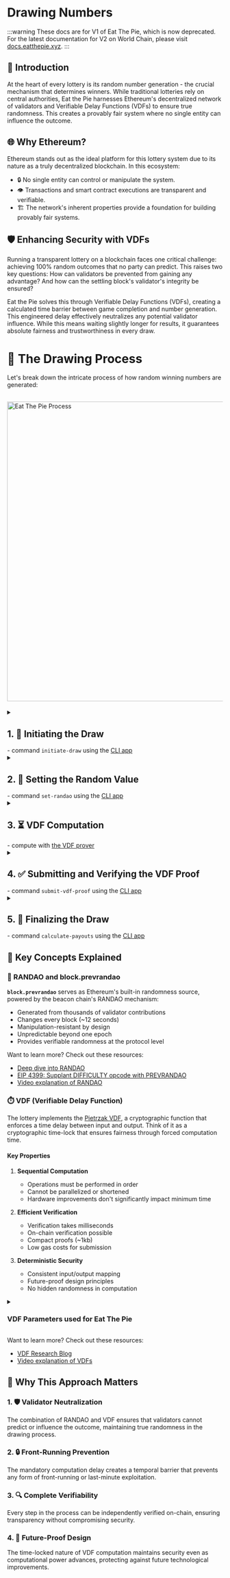 # Drawing Numbers

:::warning
These docs are for V1 of Eat The Pie, which is now deprecated. For the latest documentation for V2 on World Chain, please visit [docs.eatthepie.xyz](https://docs.eatthepie.xyz).
:::

## 🎯 Introduction

At the heart of every lottery is its random number generation - the crucial mechanism that determines winners. While traditional lotteries rely on central authorities, Eat the Pie harnesses Ethereum's decentralized network of validators and Verifiable Delay Functions (VDFs) to ensure true randomness. This creates a provably fair system where no single entity can influence the outcome.

## 🌐 Why Ethereum?

Ethereum stands out as the ideal platform for this lottery system due to its nature as a truly decentralized blockchain. In this ecosystem:

- 🔒 No single entity can control or manipulate the system.
- 👁️ Transactions and smart contract executions are transparent and verifiable.
- 🏗️ The network's inherent properties provide a foundation for building provably fair systems.

## 🛡️ Enhancing Security with VDFs

Running a transparent lottery on a blockchain faces one critical challenge: achieving 100% random outcomes that no party can predict. This raises two key questions: How can validators be prevented from gaining any advantage? And how can the settling block's validator's integrity be ensured?

Eat the Pie solves this through Verifiable Delay Functions (VDFs), creating a calculated time barrier between game completion and number generation. This engineered delay effectively neutralizes any potential validator influence. While this means waiting slightly longer for results, it guarantees absolute fairness and trustworthiness in every draw.

# 🔢 The Drawing Process

Let's break down the intricate process of how random winning numbers are generated:

<br />
<img src="/img/security.svg" alt="Eat The Pie Process" width="700" />
<br />
<br />

<details>
<summary><h2>1. 🚀 Initiating the Draw</h2> - command <code>initiate-draw</code> using the <a href="https://github.com/eatthepie/cli">CLI app</a></summary>

- At a predetermined block (let's call it block X), this function is called to start the drawing process.
- The system waits 128 blocks (~4 epochs, 30 minutes) before using the [RANDAO value](https://eth2book.info/bellatrix/part2/building_blocks/randomness/) from `block.prevrandao`.
- Purpose of Delay: To minimize the predictability and biasability of `block.prevrandao`.
- Ref: [smart contract](https://github.com/eatthepie/contracts/blob/main/src/Lottery.sol#L275).
</details>

<details>
<summary><h2>2. 🎲 Setting the Random Value</h2> - command <code>set-randao</code> using the <a href="https://github.com/eatthepie/cli">CLI app</a></summary>

- Once the delay has passed, function: `setRandom()` can get called.
- The `block.prevrandao` value at which this gets called will serve as the input of the VDF function.
- At this point, the game is settled, but nobody knows the numbers until the VDF is solved.
- Ref: [smart contract](https://github.com/eatthepie/contracts/blob/main/src/Lottery.sol#323).
</details>

<details>
<summary><h2>3. ⏳ VDF Computation</h2> - compute with <a href="https://github.com/eatthepie/vdfs">the VDF prover</a></summary>

- The VDF gets computed offchain (by anyone) using the RANDAO from above as the input.
- The parameters of the VDF have been intentionally set to make this computation time-intensive. This will take a few hours to complete (see below for more info).
</details>

<details>
<summary><h2>4. ✅ Submitting and Verifying the VDF Proof</h2> - command <code>submit-vdf-proof</code> using the <a href="https://github.com/eatthepie/cli">CLI app</a></summary>

- A proof gets submitted onchain via the function: `submitVDFProof()`
- Only if the proof is valid do the numbers then get revealed and committed.
- Ref: [smart contract](https://github.com/eatthepie/contracts/blob/main/src/Lottery.sol#L337).
</details>

<details>
<summary><h2>5. 🏁 Finalizing the Draw</h2> - command <code>calculate-payouts</code> using the <a href="https://github.com/eatthepie/cli">CLI app</a></summary>

- The function `calculatePayouts()` can now get called, which settles the prizes and winners.
- The round is over and users can claim their prizes.
- Ref: [smart contract](https://github.com/eatthepie/contracts/blob/main/src/Lottery.sol#L451).
</details>

## 🧠 Key Concepts Explained

### 🔢 RANDAO and block.prevrandao

<b>`block.prevrandao`</b> serves as Ethereum's built-in randomness source, powered by the beacon chain's RANDAO mechanism:

- Generated from thousands of validator contributions
- Changes every block (~12 seconds)
- Manipulation-resistant by design
- Unpredictable beyond one epoch
- Provides verifiable randomness at the protocol level

Want to learn more? Check out these resources:

- [Deep dive into RANDAO](https://eth2book.info/bellatrix/part2/building_blocks/randomness/)
- [EIP 4399: Supplant DIFFICULTY opcode with PREVRANDAO](https://eips.ethereum.org/EIPS/eip-4399)
- [Video explanation of RANDAO](https://www.youtube.com/watch?v=rUOBPu4W28c)

### ⏱️ VDF (Verifiable Delay Function)

The lottery implements the [Pietrzak VDF](https://eprint.iacr.org/2018/627.pdf), a cryptographic function that enforces a time delay between input and output. Think of it as a cryptographic time-lock that ensures fairness through forced computation time.

#### Key Properties

1. **Sequential Computation**

   - Operations must be performed in order
   - Cannot be parallelized or shortened
   - Hardware improvements don't significantly impact minimum time

2. **Efficient Verification**

   - Verification takes milliseconds
   - On-chain verification possible
   - Compact proofs (~1kb)
   - Low gas costs for submission

3. **Deterministic Security**
   - Consistent input/output mapping
   - Future-proof design principles
   - No hidden randomness in computation

<details>
<summary><h3>VDF Parameters used for Eat The Pie</h3></summary>

```
N (RSA modulus) = RSA-2048 Challenge Number
T (iterations)   = 2^26 (67,108,864)
Expected Time    = ~5 hours on high-end CPU
```

Our VDF implementation uses these parameters:

1. **RSA-2048 Challenge Number** as the modulus (N)
   - A 2048-bit number from the RSA Factoring Challenge
   - No one knows its prime factors (p × q)
   - Ensures the computation can't be shortcut
2. **67,108,864 iterations** (T = 2^26)
   - Takes ~5 hours on modern hardware
   - Future-proof: Even with better hardware/software: - GPU acceleration provides minimal benefit - Parallel computing doesn't help - Computation remains inherently sequential

</details>

Want to learn more? Check out these resources:

- [VDF Research Blog](https://vdfresearch.org/)
- [Video explanation of VDFs](https://www.youtube.com/watch?v=qf1CN5n8aHM)

## 🤔 Why This Approach Matters

### 1. 🛡️ Validator Neutralization

The combination of RANDAO and VDF ensures that validators cannot predict or influence the outcome, maintaining true randomness in the drawing process.

### 2. 🔒 Front-Running Prevention

The mandatory computation delay creates a temporal barrier that prevents any form of front-running or last-minute exploitation.

### 3. 🔍 Complete Verifiability

Every step in the process can be independently verified on-chain, ensuring transparency without compromising security.

### 4. 💪 Future-Proof Design

The time-locked nature of VDF computation maintains security even as computational power advances, protecting against future technological improvements.
